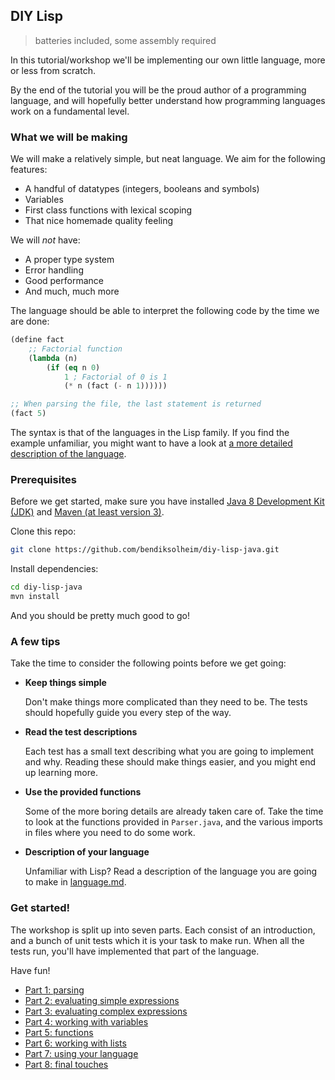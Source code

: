 ## DIY Lisp 

> batteries included, some assembly required

In this tutorial/workshop we'll be implementing our own little language, more or less from scratch. 

By the end of the tutorial you will be the proud author of a programming language, and will hopefully better understand how programming languages work  on a fundamental level.

### What we will be making

We will make a relatively simple, but neat language. We aim for the following features:

- A handful of datatypes (integers, booleans and symbols)
- Variables
- First class functions with lexical scoping
- That nice homemade quality feeling

We will *not* have:

- A proper type system
- Error handling
- Good performance
- And much, much more

The language should be able to interpret the following code by the time we are done:

```lisp
(define fact 
    ;; Factorial function
    (lambda (n) 
        (if (eq n 0) 
            1 ; Factorial of 0 is 1
            (* n (fact (- n 1))))))

;; When parsing the file, the last statement is returned
(fact 5)
```

The syntax is that of the languages in the Lisp family. If you find the example unfamiliar, you might want to have a look at [a more detailed description of the language](parts/language.md).

### Prerequisites

Before we get started, make sure you have installed [Java 8 Development Kit (JDK)](http://www.oracle.com/technetwork/java/javase/downloads/jdk8-downloads-2133151.html) and [Maven (at least version 3)](https://maven.apache.org/download.cgi). 

Clone this repo:

```bash
git clone https://github.com/bendiksolheim/diy-lisp-java.git
```

Install dependencies:
```bash
cd diy-lisp-java
mvn install
```

And you should be pretty much good to go!

### A few tips

Take the time to consider the following points before we get going:

- **Keep things simple**
  
  	Don't make things more complicated than they need to be. The tests should hopefully guide you every step of the way.

- **Read the test descriptions**

  	Each test has a small text describing what you are going to implement and why. Reading these should make things easier, and you might end up learning more.

- **Use the provided functions**

  	Some of the more boring details are already taken care of. Take the time to look at the functions provided in `Parser.java`, and the various imports in files where you need to do some work.

- **Description of your language**

  	Unfamiliar with Lisp? Read a description of the language you are going to make in [language.md](https://github.com/kvalle/diy-lisp/blob/master/parts/language.md).

### Get started!

The workshop is split up into seven parts. Each consist of an introduction, and a bunch of unit tests which it is your task to make run. When all the tests run, you'll have implemented that part of the language.

Have fun!

- [Part 1: parsing](parts/1.md)
- [Part 2: evaluating simple expressions](parts/2.md)
- [Part 3: evaluating complex expressions](parts/3.md)
- [Part 4: working with variables](parts/4.md)
- [Part 5: functions](parts/5.md)
- [Part 6: working with lists](parts/6.md)
- [Part 7: using your language](parts/7.md)
- [Part 8: final touches](parts/8.md)
